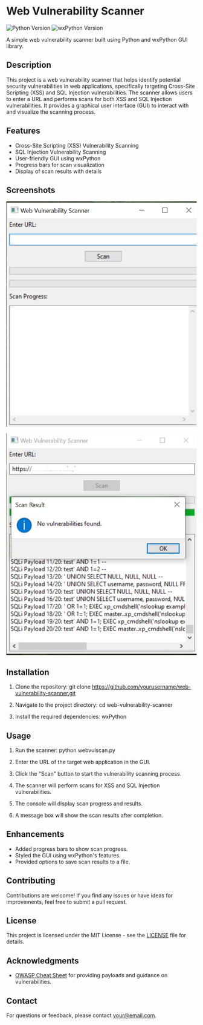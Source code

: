 # Web Vulnerability Scanner

![Python Version](https://img.shields.io/badge/python-3.x-blue.svg)
![wxPython Version](https://img.shields.io/badge/wxPython-4.x-green.svg)

A simple web vulnerability scanner built using Python and wxPython GUI library.

## Description

This project is a web vulnerability scanner that helps identify potential security vulnerabilities in web applications, specifically targeting Cross-Site Scripting (XSS) and SQL Injection vulnerabilities. The scanner allows users to enter a URL and performs scans for both XSS and SQL Injection vulnerabilities. It provides a graphical user interface (GUI) to interact with and visualize the scanning process.

## Features

- Cross-Site Scripting (XSS) Vulnerability Scanning
- SQL Injection Vulnerability Scanning
- User-friendly GUI using wxPython
- Progress bars for scan visualization
- Display of scan results with details

## Screenshots

![Screenshot 1](screenshot1.png)

![Screenshot 2](screenshot2.jpg)

## Installation

1. Clone the repository:
git clone https://github.com/yourusername/web-vulnerability-scanner.git

2. Navigate to the project directory:
cd web-vulnerability-scanner

3. Install the required dependencies:
wxPython


## Usage

1. Run the scanner:
python webvulscan.py


2. Enter the URL of the target web application in the GUI.
3. Click the "Scan" button to start the vulnerability scanning process.
4. The scanner will perform scans for XSS and SQL Injection vulnerabilities.
5. The console will display scan progress and results.
6. A message box will show the scan results after completion.

## Enhancements

- Added progress bars to show scan progress.
- Styled the GUI using wxPython's features.
- Provided options to save scan results to a file.

## Contributing

Contributions are welcome! If you find any issues or have ideas for improvements, feel free to submit a pull request.

## License

This project is licensed under the MIT License - see the [LICENSE](LICENSE) file for details.

## Acknowledgments

- [OWASP Cheat Sheet](https://owasp.org/www-community/attacks/) for providing payloads and guidance on vulnerabilities.

## Contact

For questions or feedback, please contact [your@email.com](mailto:ianemwel679@gmail.com).







